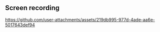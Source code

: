 ## Screen recording



https://github.com/user-attachments/assets/219db995-977d-4ade-aa6e-5017643def94

